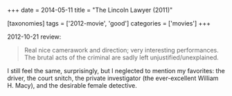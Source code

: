 +++
date = 2014-05-11
title = "The Lincoln Lawyer (2011)"

[taxonomies]
tags = ['2012-movie', 'good']
categories = ['movies']
+++

2012-10-21 review:

> Real nice camerawork and direction; very interesting performances. The
> brutal acts of the criminal are sadly left unjustified/unexplained.

I still feel the same, surprisingly, but I neglected to mention my
favorites: the driver, the court snitch, the private investigator (the
ever-excellent William H. Macy), and the desirable female detective.
